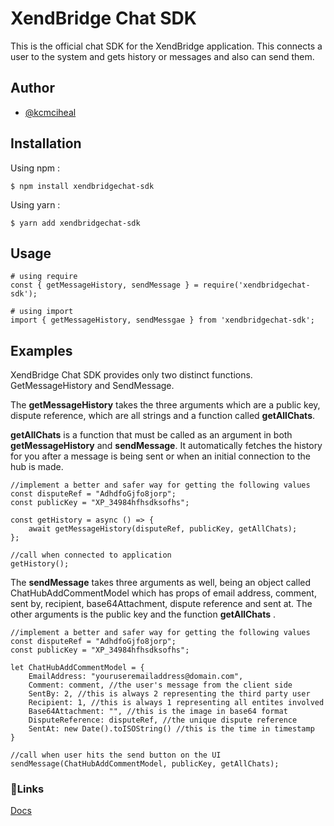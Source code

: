 # XendBridge Chat SDK
This is the official chat SDK for the XendBridge application. This connects a user to the system and gets history or messages and also can send them.

## Author

 - [@kcmciheal](https://github.com/KCMicheal)

## Installation
Using npm :

    $ npm install xendbridgechat-sdk

Using yarn :

    $ yarn add xendbridgechat-sdk

## Usage

    # using require
    const { getMessageHistory, sendMessage } = require('xendbridgechat-sdk');
    
    # using import
    import { getMessageHistory, sendMessgae } from 'xendbridgechat-sdk';

## Examples
XendBridge Chat SDK provides only two distinct functions. GetMessageHistory and SendMessage. 

The **getMessageHistory** takes the three arguments which are a public key, dispute reference, which are all strings and a function called **getAllChats**. 

**getAllChats** is a function that must be called as an argument in both **getMessageHistory** and **sendMessage**. It automatically fetches the history for you after a message is being sent or when an initial connection to the hub is made.

    //implement a better and safer way for getting the following values
    const disputeRef = "AdhdfoGjfo8jorp";
    const publicKey = "XP_34984hfhsdksofhs";
    
    const getHistory = async () => {
	    await getMessageHistory(disputeRef, publicKey, getAllChats);
    };
    
    //call when connected to application
    getHistory();

The **sendMessage** takes three arguments as well, being an object called ChatHubAddCommentModel which has props of email address, comment, sent by, recipient, base64Attachment, dispute reference and sent at. The other arguments is the public key and the function **getAllChats** .

    //implement a better and safer way for getting the following values
    const disputeRef = "AdhdfoGjfo8jorp";
    const publicKey = "XP_34984hfhsdksofhs";
    
    let ChatHubAddCommentModel = {
	    EmailAddress: "youruseremailaddress@domain.com",
	    Comment: comment, //the user's message from the client side
	    SentBy: 2, //this is always 2 representing the third party user
	    Recipient: 1, //this is always 1 representing all entites involved
	    Base64Attachment: "", //this is the image in base64 format
	    DisputeReference: disputeRef, //the unique dispute reference
	    SentAt: new Date().toISOString() //this is the time in timestamp
    }
    
    //call when user hits the send button on the UI
    sendMessage(ChatHubAddCommentModel, publicKey, getAllChats);


### 🔗Links
[Docs](https://doc.xendbridge.com)